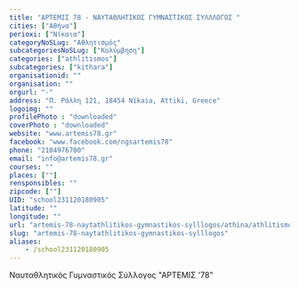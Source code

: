 ```yaml
---
title: "ΑΡΤΕΜΙΣ 78 - ΝΑΥΤΑΘΛΗΤΙΚΟΣ ΓΥΜΝΑΣΤΙΚΟΣ ΣΥΛΛΛΟΓΟΣ "
cities: ["Αθήνα"]
perioxi: ["Νίκαια"]
categoryNoSLug: "Αθλητισμός"
subcategoriesNoSLug: ["Κολύμβηση"]
categories: ["athlitismos"]
subcategories: ["kithara"]
organisationid: ""
organisation: ""
orgurl: "-"
address: "Π. Ράλλη 121, 18454 Níkaia, Attiki, Greece"
logoimg: ""
profilePhoto : "downloaded"
coverPhoto : "downloaded"
website: "www.artemis78.gr"
facebook: "www.facebook.com/ngsartemis78"
phone: "2104976700"
email: "info@artemis78.gr"
courses: ""
places: [""]
rensponsibles: ""
zipcode: [""]
UID: "school231120180905"
latitude: ""
longitude: ""
url: "artemis-78-naytathlitikos-gymnastikos-sylllogos/athina/athlitismos/kithara"
slug: "artemis-78-naytathlitikos-gymnastikos-sylllogos"
aliases:
    - /school231120180905
---
```



Ναυταθλητικός Γυμναστικός Σύλλογος &quot;ΑΡΤΕΜΙΣ &#39;78&quot;

